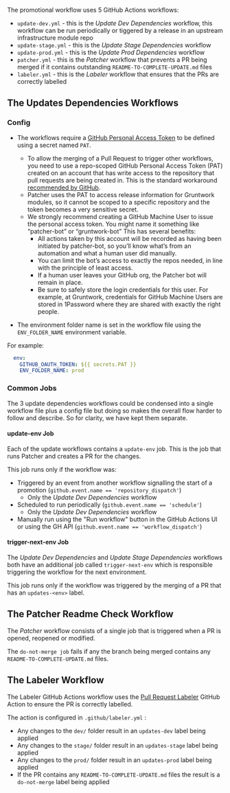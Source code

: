 
The promotional workflow uses 5 GitHub Actions workflows: 
- `update-dev.yml` - this is the *Update Dev Dependencies* workflow, this workflow can be run periodically or tiggered by a release in an upstream infrastructure module repo
- `update-stage.yml` - this is the *Update Stage Dependencies* workflow
- `update-prod.yml` - this is the *Update Prod Dependencies* workflow
- `patcher.yml` - this is the *Patcher* workflow that prevents a PR being merged if it contains outstanding `README-TO-COMPLETE-UPDATE.md` files
- `labeler.yml` - this is the *Labeler* workflow that ensures that the PRs are correctly labelled

## The Updates Dependencies Workflows

### Config
- The workflows require a [GitHub Personal Access Token](https://docs.github.com/en/github/authenticating-to-github/creating-a-personal-access-token) to be defined using a secret named `PAT`.

  - To allow the merging of a Pull Request to trigger other workflows, you need to use a repo-scoped GitHub Personal Access Token (PAT) created on an account that has write access to the repository that pull requests are being created in. This is the standard workaround [recommended by GitHub](https://docs.github.com/en/actions/using-workflows/triggering-a-workflow#triggering-a-workflow-from-a-workflow).
  - Patcher uses the PAT to access release information for Gruntwork modules, so it cannot be scoped to a specific repository and the token becomes a very sensitive secret.
  - We strongly recommend creating a GitHub Machine User to issue the personal access token. You might name it something like “patcher-bot” or “gruntwork-bot” This has several benefits:
    - All actions taken by this account will be recorded as having been initiated by patcher-bot, so you’ll know what’s from an automation and what a human user did manually.
    - You can limit the bot’s access to exactly the repos needed, in line with the principle of least access.
    - If a human user leaves your GitHub org, the Patcher bot will remain in place.
    - Be sure to safely store the login credentials for this user. For example, at Gruntwork, credentials for GitHub Machine Users are stored in 1Password where they are shared with exactly the right people.

- The environment folder name is set in the workflow file using the `ENV_FOLDER_NAME` environment variable.

For example:
```yaml
  env:
    GITHUB_OAUTH_TOKEN: ${{ secrets.PAT }}
    ENV_FOLDER_NAME: prod
```

### Common Jobs
The 3 update dependencies workflows could be condensed into a single workflow file plus a config file but doing so makes the overall flow harder to follow and describe. So for clarity, we have kept them separate.

####  update-env Job
Each of the update workflows contains a `update-env` job. This is the job that runs Patcher and creates a PR for the changes.

This job runs only if the workflow was:
- Triggered by an event from another workflow signalling the start of a promotion (`github.event.name == 'repository_dispatch'`)
  - Only the *Update Dev Dependencies* workflow
- Scheduled to run periodically (`github.event.name == 'schedule'`)
  - Only the *Update Dev Dependencies* workflow
- Manually run using the "Run workflow" button in the GitHub Actions UI or using the GH API (`github.event.name == 'workflow_dispatch'`)

#### trigger-next-env Job
The *Update Dev Dependencies* and *Update Stage Dependencies* workflows both have an additional job called `trigger-next-env` which is responsible triggering the workflow for the next environment.

This job runs only if the workflow was triggered by the merging of a PR that has an `updates-<env>` label.

## The Patcher Readme Check Workflow
The *Patcher* workflow consists of a single job that is triggered when a PR is opened, reopened or modified.

The `do-not-merge job` fails if any the branch being merged contains any `README-TO-COMPLETE-UPDATE.md` files.

## The Labeler Workflow
The Labeler GitHub Actions workflow uses the [Pull Request Labeler](https://github.com/actions/labeler) GitHub Action to ensure the PR is correctly labelled.

The action is configured in `.github/labeler.yml` :
- Any changes to the `dev/` folder result in an `updates-dev` label being applied
- Any changes to the `stage/` folder result in an `updates-stage` label being applied
- Any changes to the `prod/` folder result in an `updates-prod` label being applied
- If the PR contains any `README-TO-COMPLETE-UPDATE.md` files the result is a `do-not-merge` label being applied
